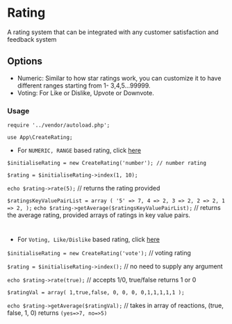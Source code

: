 # Rating
A rating system that can be integrated with any customer satisfaction and feedback system

## Options
- Numeric: Similar to how star ratings work, you can customize it to have different ranges starting from 1- 3,4,5...99999.
- Voting: For Like or Dislike, Upvote or Downvote.

### Usage

`require '../vendor/autoload.php';`

`use App\CreateRating;`

- For `NUMERIC, RANGE`  based rating, click [here](numericStrategy.php)

`$initialiseRating = new CreateRating('number'); // number rating`

`$rating = $initialiseRating->index(1, 10);`

`echo $rating->rate(5);` // returns the rating provided

`$ratingsKeyValuePairList = array
(
  '5' => 7,
  4 => 2,
  3 => 2,
  2 => 2,
  1 => 2,
);`
`echo $rating->getAverage($ratingsKeyValuePairList);` // returns the average rating, provided arrays of ratings in key value pairs.

#
- For `Voting, Like/Dislike`  based rating, click [here](votingStrategy.php)

`$initialiseRating = new CreateRating('vote');` // voting rating

`$rating = $initialiseRating->index();` // no need to supply any argument

`echo $rating->rate(true);` // accepts 1/0, true/false returns 1 or 0

`$ratingVal = array(
  1,true,false, 0, 0, 0, 0,1,1,1,1,1
);`

`echo $rating->getAverage($ratingVal);` // takes in array of reactions, (true, false, 1, 0) returns `(yes=>7, no=>5)`
